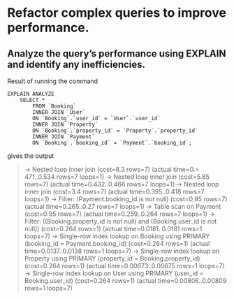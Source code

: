 # Refactor complex queries to improve performance.

## Analyze the query’s performance using EXPLAIN and identify any inefficiencies.

Result of running the command
```
EXPLAIN ANALYZE
    SELECT *
        FROM `Booking`
        INNER JOIN `User`
        ON `Booking`.`user_id` = `User`.`user_id`
        INNER JOIN `Property`
        ON `Booking`.`property_id` = `Property`.`property_id`
        INNER JOIN `Payment`
        ON `Booking`.`booking_id` = `Payment`.`booking_id`;
```

gives the output

> -> Nested loop inner join  (cost=8.3 rows=7) (actual time=0.> 471..0.534 rows=7 loops=1)
>     -> Nested loop inner join  (cost=5.85 rows=7) (actual time=0.432..0.466 rows=7 loops=1)
>         -> Nested loop inner join  (cost=3.4 rows=7) (actual time=0.395..0.418 rows=7 loops=1)
>             -> Filter: (Payment.booking_id is not null)  (cost=0.95 rows=7) (actual time=0.265..0.27 rows=7 loops=1)
>                 -> Table scan on Payment  (cost=0.95 rows=7) (actual time=0.259..0.264 rows=7 loops=1)
>             -> Filter: ((Booking.property_id is not null) and (Booking.user_id is not null))  (cost=0.264 rows=1) (actual time=0.0181..0.0181 rows=1 loops=7)
>                 -> Single-row index lookup on Booking using PRIMARY (booking_id = Payment.booking_id)  (cost=0.264 rows=1) (actual time=0.0137..0.0138 rows=1 loops=7)
>         -> Single-row index lookup on Property using PRIMARY (property_id = Booking.property_id)  (cost=0.264 rows=1) (actual time=0.00673..0.00675 rows=1 loops=7)
>     -> Single-row index lookup on User using PRIMARY (user_id = Booking.user_id)  (cost=0.264 rows=1) (actual time=0.00806..0.00809 rows=1 loops=7)

